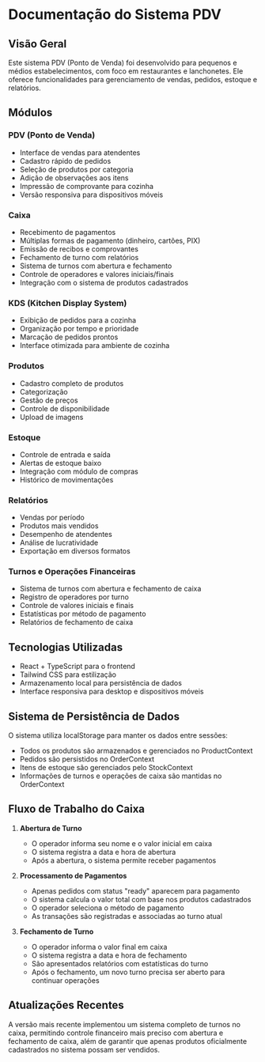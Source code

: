 
# Documentação do Sistema PDV

## Visão Geral
Este sistema PDV (Ponto de Venda) foi desenvolvido para pequenos e médios estabelecimentos, com foco em restaurantes e lanchonetes. Ele oferece funcionalidades para gerenciamento de vendas, pedidos, estoque e relatórios.

## Módulos

### PDV (Ponto de Venda)
- Interface de vendas para atendentes
- Cadastro rápido de pedidos
- Seleção de produtos por categoria
- Adição de observações aos itens
- Impressão de comprovante para cozinha
- Versão responsiva para dispositivos móveis

### Caixa
- Recebimento de pagamentos
- Múltiplas formas de pagamento (dinheiro, cartões, PIX)
- Emissão de recibos e comprovantes
- Fechamento de turno com relatórios
- Sistema de turnos com abertura e fechamento
- Controle de operadores e valores iniciais/finais
- Integração com o sistema de produtos cadastrados

### KDS (Kitchen Display System)
- Exibição de pedidos para a cozinha
- Organização por tempo e prioridade
- Marcação de pedidos prontos
- Interface otimizada para ambiente de cozinha

### Produtos
- Cadastro completo de produtos
- Categorização
- Gestão de preços
- Controle de disponibilidade
- Upload de imagens

### Estoque
- Controle de entrada e saída
- Alertas de estoque baixo
- Integração com módulo de compras
- Histórico de movimentações

### Relatórios
- Vendas por período
- Produtos mais vendidos
- Desempenho de atendentes
- Análise de lucratividade
- Exportação em diversos formatos

### Turnos e Operações Financeiras
- Sistema de turnos com abertura e fechamento de caixa
- Registro de operadores por turno
- Controle de valores iniciais e finais
- Estatísticas por método de pagamento
- Relatórios de fechamento de caixa

## Tecnologias Utilizadas
- React + TypeScript para o frontend
- Tailwind CSS para estilização
- Armazenamento local para persistência de dados
- Interface responsiva para desktop e dispositivos móveis

## Sistema de Persistência de Dados
O sistema utiliza localStorage para manter os dados entre sessões:
- Todos os produtos são armazenados e gerenciados no ProductContext
- Pedidos são persistidos no OrderContext
- Itens de estoque são gerenciados pelo StockContext
- Informações de turnos e operações de caixa são mantidas no OrderContext

## Fluxo de Trabalho do Caixa

1. **Abertura de Turno**
   - O operador informa seu nome e o valor inicial em caixa
   - O sistema registra a data e hora de abertura
   - Após a abertura, o sistema permite receber pagamentos

2. **Processamento de Pagamentos**
   - Apenas pedidos com status "ready" aparecem para pagamento
   - O sistema calcula o valor total com base nos produtos cadastrados
   - O operador seleciona o método de pagamento
   - As transações são registradas e associadas ao turno atual

3. **Fechamento de Turno**
   - O operador informa o valor final em caixa
   - O sistema registra a data e hora de fechamento
   - São apresentados relatórios com estatísticas do turno
   - Após o fechamento, um novo turno precisa ser aberto para continuar operações

## Atualizações Recentes
A versão mais recente implementou um sistema completo de turnos no caixa, permitindo controle financeiro mais preciso com abertura e fechamento de caixa, além de garantir que apenas produtos oficialmente cadastrados no sistema possam ser vendidos.
